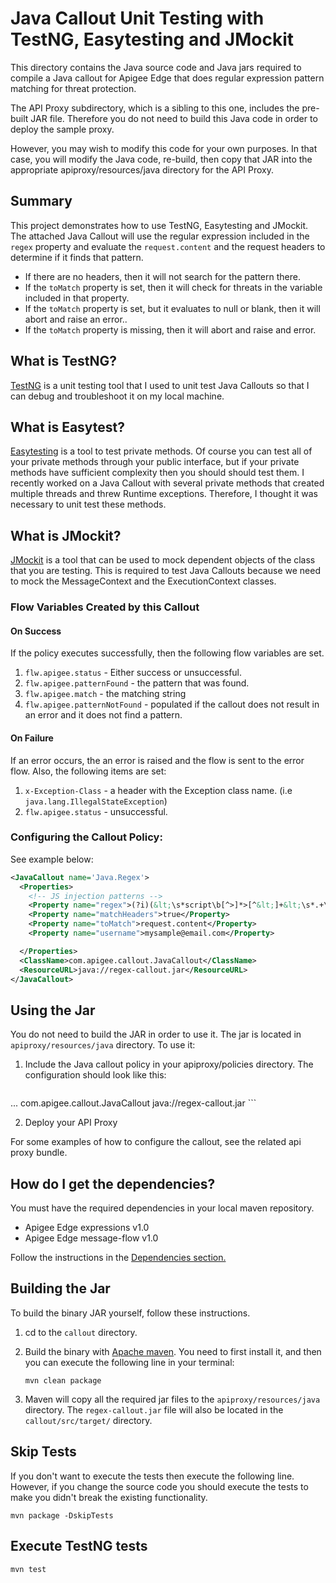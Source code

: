 # Java Callout Unit Testing with TestNG, Easytesting and JMockit

This directory contains the Java source code and Java jars required to
compile a Java callout for Apigee Edge that does regular expression pattern matching for threat protection.

The API Proxy subdirectory, which is a sibling to this one, includes the pre-built JAR file. Therefore you do not need to build this Java code in order to deploy the sample proxy.

However, you may wish to modify this code for your own purposes. In that case, you will modify the Java code, re-build, then copy that JAR into the appropriate apiproxy/resources/java directory for the API Proxy.  

## Summary
This project demonstrates how to use TestNG, Easytesting and JMockit. The attached Java Callout will use the regular expression included in the `regex` property and evaluate the `request.content` and the request headers to determine if it finds that pattern.  

* If there are no headers, then it will not search for the pattern there.
* If the `toMatch` property is set, then it will check for threats in the variable included in that property.
* If the `toMatch` property is set, but it evaluates to null or blank, then it will abort and raise an error..
* If the `toMatch` property is missing, then it will abort and raise and error.

## What is TestNG?
[TestNG](http://testng.org/doc/documentation-main.html) is a unit testing tool that I used to unit test Java Callouts so that I can debug and troubleshoot it on my local machine.

## What is Easytest?
[Easytesting](https://github.com/easytesting) is a tool to test private methods. Of course you can test all of your private methods through your public interface, but if your private methods have sufficient complexity then you should should test them.  I recently worked on a Java Callout with several private methods that created multiple threads and threw Runtime exceptions. Therefore, I thought it was necessary to unit test these methods.  


## What is JMockit?
[JMockit](http://jmockit.org/tutorial/Introduction.html) is a tool that can be used to mock dependent objects of the class that you are testing.  This is required to test Java Callouts because we need to mock the MessageContext and the ExecutionContext classes.  

### Flow Variables Created by this Callout

#### On Success
If the policy executes successfully, then the following flow variables are set.

1. `flw.apigee.status` - Either success or unsuccessful.
2. `flw.apigee.patternFound` - the pattern that was found.
3. `flw.apigee.match` - the matching string
4. `flw.apigee.patternNotFound` - populated if the callout does not result in an error and it does not find a pattern.

#### On Failure
If an error occurs, the an error is raised and the flow is sent to the error flow. Also, the following items are set:
1. `x-Exception-Class` - a header with the Exception class name. (i.e `java.lang.IllegalStateException`)
2. `flw.apigee.status` - unsuccessful.


### Configuring the Callout Policy:

See example below:

```xml
<JavaCallout name='Java.Regex'>
  <Properties>
    <!-- JS injection patterns -->
    <Property name="regex">(?i)(&lt;\s*script\b[^>]*>[^&lt;]+&lt;\s*.+\s*[s][c][r][i][p][t]\s*>)</Property>
    <Property name="matchHeaders">true</Property>
    <Property name="toMatch">request.content</Property>
    <Property name="username">mysample@email.com</Property>

  </Properties>
  <ClassName>com.apigee.callout.JavaCallout</ClassName>
  <ResourceURL>java://regex-callout.jar</ResourceURL>
</JavaCallout>
```

## Using the Jar

You do not need to build the JAR in order to use it. The jar is located in
`apiproxy/resources/java` directory.
To use it:

1. Include the Java callout policy in your
   apiproxy/policies directory. The configuration should look like
   this:
    ```xml
  <JavaCallout name='Java.Regex'>
      <Properties>
        ...
      </Properties>
      <ClassName>com.apigee.callout.JavaCallout</ClassName>
      <ResourceURL>java://regex-callout.jar</ResourceURL>
</JavaCallout>
   ```

2. Deploy your API Proxy

For some examples of how to configure the callout, see the related api proxy bundle.


## How do I get the dependencies?
You must have the required dependencies in your local maven repository.

 - Apigee Edge expressions v1.0
 - Apigee Edge message-flow v1.0

Follow the instructions in the [Dependencies section.](apigee-javacallout-testng)

## Building the Jar

To build the binary JAR yourself, follow
these instructions.

1. cd to the `callout` directory.

2. Build the binary with [Apache maven](https://maven.apache.org/). You need to first install it, and then you can execute the following line in your terminal:  
   ```
   mvn clean package
   ```

3. Maven will copy all the required jar files to the `apiproxy/resources/java` directory.
   The `regex-callout.jar` file will also be located in the `callout/src/target/` directory.


## Skip Tests
If you don't want to execute the tests then execute the following line. However,
if you change the source code you should execute the tests to make you didn't
break the existing functionality.
```
mvn package -DskipTests
```

## Execute TestNG tests
```
mvn test
```
